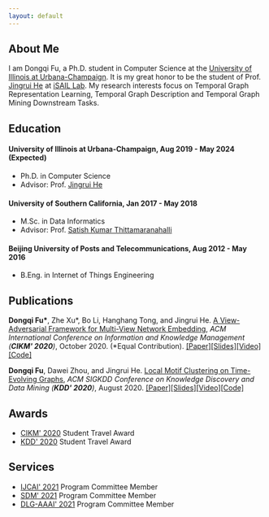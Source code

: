 ```yaml
---
layout: default
---
```


## About Me
I am Dongqi Fu, a Ph.D. student in Computer Science at the [University of Illinois at Urbana-Champaign](https://illinois.edu/). It is my great honor to be the student of Prof. [Jingrui He](https://www.hejingrui.org/) at [iSAIL Lab](https://isail-laboratory.github.io/). My research interests focus on Temporal Graph Representation Learning, Temporal Graph Description and Temporal Graph Mining Downstream Tasks.


## Education

#### University of Illinois at Urbana-Champaign, Aug 2019 - May 2024 (Expected)
* Ph.D. in Computer Science
* Advisor: Prof. [Jingrui He](https://www.hejingrui.org/)

#### University of Southern California, Jan 2017 - May 2018
* M.Sc. in Data Informatics
* Advisor: Prof. [Satish Kumar Thittamaranahalli](http://www.tkskwork.org/)

#### Beijing University of Posts and Telecommunications, Aug 2012 - May 2016 
* B.Eng. in Internet of Things Engineering


## Publications
**Dongqi Fu\***, Zhe Xu\*, Bo Li, Hanghang Tong, and Jingrui He. [A View-Adversarial Framework for Multi-View Network Embedding](https://github.com/DongqiFu/VANE), _ACM International Conference on Information and Knowledge Management (**CIKM' 2020**)_, October 2020. (\*Equal Contribution). [[Paper]](https://github.com/DongqiFu/VANE/blob/master/paper/A%20View-Adversarial%20Framework%20for%20Multi-View%20Network%20Embedding.pdf)[[Slides]](https://github.com/DongqiFu/VANE/blob/master/slides/CIKM'20_VANE_Presentation_Slides.pdf)[[Video]](https://dl.acm.org/action/downloadSupplement?doi=10.1145%2F3340531.3412127&file=3340531.3412127.mp4&download=true)[[Code]](https://github.com/pricexu/VANE)

**Dongqi Fu**, Dawei Zhou, and Jingrui He. [Local Motif Clustering on Time-Evolving Graphs](https://github.com/DongqiFu/L-MEGA), _ACM SIGKDD Conference on Knowledge Discovery and Data Mining (**KDD' 2020**)_, August 2020. [[Paper]](https://github.com/DongqiFu/L-MEGA/blob/master/paper/Local%20Motif%20Clustering%20on%20Time-Evolving%20Graphs.pdf)[[Slides]](https://github.com/DongqiFu/L-MEGA/blob/master/slides/KDD'20_L-MEGA_Slides.pdf)[[Video]](https://www.youtube.com/watch?v=2Z-SS1IchGc&feature=emb_title)[[Code]](https://github.com/DongqiFu/L-MEGA)


## Awards
* [CIKM' 2020](https://www.cikm2020.org/) Student Travel Award
* [KDD' 2020](https://www.kdd.org/kdd2020/) Student Travel Award

## Services
* [IJCAI' 2021](https://ijcai-21.org/) Program Committee Member
* [SDM' 2021](https://www.siam.org/conferences/cm/conference/sdm21) Program Committee Member
* [DLG-AAAI' 2021](https://deep-learning-graphs.bitbucket.io/dlg-aaai21/index.html) Program Committee Member
